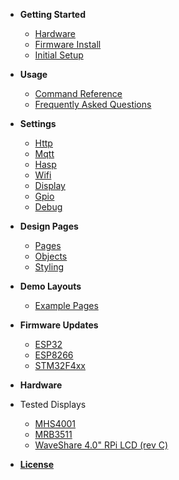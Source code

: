 <!-- docs/_sidebar.md -->

- **Getting Started**

  - [Hardware](./01-hardware.md)
  - [Firmware Install](./02-installation.md)
  - [Initial Setup](./03-wifi-setup.md)

- **Usage**

  - [Command Reference](./05-commands.md)
  - [Frequently Asked Questions](./06-faq.md)

- **Settings**

  - [Http](settings/30-http.md)
  - [Mqtt](settings/32-mqtt.md)
  - [Hasp](settings/33-hasp.md)
  - [Wifi](settings/34-wifi.md)
  - [Display](settings/35-display.md)
  - [Gpio](settings/36-gpio.md)
  - [Debug](settings/37-debug.md)


- **Design Pages**

  - [Pages](./12-pages.md)
  - [Objects](./13-objects.md)
  - [Styling](./14-styling.md)

- **Demo Layouts**

  - [Example Pages](./15-example-pages.md)

- **Firmware Updates**

  - [ESP32](./38-firmware-esp.md)
  - [ESP8266](./38-firmware-esp.md)
  - [STM32F4xx](./39-firmware-stm32.md)

- **Hardware**
<!--
  - Devices to be tested
    - [Lanbon L8 Switch](displays/lanbon-l8.md)
    - [Wireless-Tag](displays/wt32-sc01.md)
    - [BTT TFT70 V3.0](displays/btt-tft70-v3.0.md)
-->

  - Tested Displays
    * [MHS4001](displays/MHS4001.md)
    * [MRB3511](displays/MRB3511.md)
    * [WaveShare 4.0" RPi LCD (rev C)](displays/Waveshare_40RPi_LCD(C).md)

- [**License**](21-license.md)